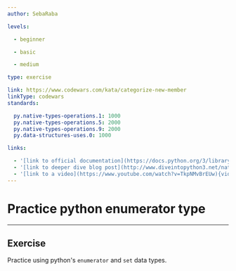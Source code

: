 ```yaml
---
author: SebaRaba

levels:

  - beginner

  - basic

  - medium

type: exercise

link: https://www.codewars.com/kata/categorize-new-member
linkType: codewars
standards:

  py.native-types-operations.1: 1000
  py.native-types-operations.5: 2000
  py.native-types-operations.9: 2000
  py.data-structures-uses.0: 1000

links:

  - '[link to official documentation](https://docs.python.org/3/library/stdtypes.html){website}'
  - '[link to deeper dive blog post](http://www.diveintopython3.net/native-datatypes.html){website}'
  - '[link to a video](https://www.youtube.com/watch?v=TkpNMvBrEUw){video}'
---
```


# Practice python enumerator type

---
## Exercise

Practice using python's `enumerator` and `set` data types.
